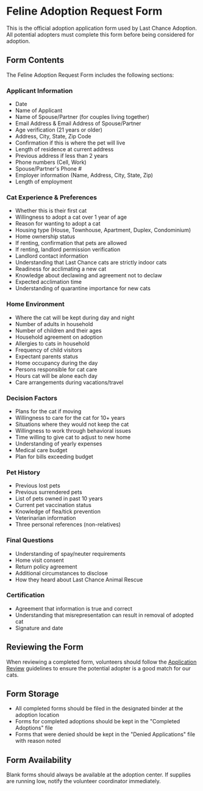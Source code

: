 # Feline Adoption Request Form

This is the official adoption application form used by Last Chance Adoption. All potential adopters must complete this form before being considered for adoption.

## Form Contents

The Feline Adoption Request Form includes the following sections:

### Applicant Information
- Date
- Name of Applicant
- Name of Spouse/Partner (for couples living together)
- Email Address & Email Address of Spouse/Partner
- Age verification (21 years or older)
- Address, City, State, Zip Code
- Confirmation if this is where the pet will live
- Length of residence at current address
- Previous address if less than 2 years
- Phone numbers (Cell, Work)
- Spouse/Partner's Phone #
- Employer information (Name, Address, City, State, Zip)
- Length of employment

### Cat Experience & Preferences
- Whether this is their first cat
- Willingness to adopt a cat over 1 year of age
- Reason for wanting to adopt a cat
- Housing type (House, Townhouse, Apartment, Duplex, Condominium)
- Home ownership status
- If renting, confirmation that pets are allowed
- If renting, landlord permission verification
- Landlord contact information
- Understanding that Last Chance cats are strictly indoor cats
- Readiness for acclimating a new cat
- Knowledge about declawing and agreement not to declaw
- Expected acclimation time
- Understanding of quarantine importance for new cats

### Home Environment
- Where the cat will be kept during day and night
- Number of adults in household
- Number of children and their ages
- Household agreement on adoption
- Allergies to cats in household
- Frequency of child visitors
- Expectant parents status
- Home occupancy during the day
- Persons responsible for cat care
- Hours cat will be alone each day
- Care arrangements during vacations/travel

### Decision Factors
- Plans for the cat if moving
- Willingness to care for the cat for 10+ years
- Situations where they would not keep the cat
- Willingness to work through behavioral issues
- Time willing to give cat to adjust to new home
- Understanding of yearly expenses
- Medical care budget
- Plan for bills exceeding budget

### Pet History
- Previous lost pets
- Previous surrendered pets
- List of pets owned in past 10 years
- Current pet vaccination status
- Knowledge of flea/tick prevention
- Veterinarian information
- Three personal references (non-relatives)

### Final Questions
- Understanding of spay/neuter requirements
- Home visit consent
- Return policy agreement
- Additional circumstances to disclose
- How they heard about Last Chance Animal Rescue

### Certification
- Agreement that information is true and correct
- Understanding that misrepresentation can result in removal of adopted cat
- Signature and date

## Reviewing the Form

When reviewing a completed form, volunteers should follow the [Application Review](../adoption-process/application-review.md) guidelines to ensure the potential adopter is a good match for our cats.

## Form Storage

- All completed forms should be filed in the designated binder at the adoption location
- Forms for completed adoptions should be kept in the "Completed Adoptions" file
- Forms that were denied should be kept in the "Denied Applications" file with reason noted

## Form Availability

Blank forms should always be available at the adoption center. If supplies are running low, notify the volunteer coordinator immediately. 